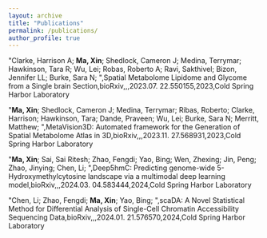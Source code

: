 ```yaml
---
layout: archive
title: "Publications"
permalink: /publications/
author_profile: true
---
```


"Clarke, Harrison A; __Ma, Xin__; Shedlock, Cameron J; Medina, Terrymar; Hawkinson, Tara R; Wu, Lei; Robas, Roberto A; Ravi, Sakthivel; Bizon, Jennifer LL; Burke, Sara N; ",Spatial Metabolome Lipidome and Glycome from a Single brain Section,bioRxiv,,,2023.07. 22.550155,2023,Cold Spring Harbor Laboratory  

"__Ma, Xin__; Shedlock, Cameron J; Medina, Terrymar; Ribas, Roberto; Clarke, Harrison; Hawkinson, Tara; Dande, Praveen; Wu, Lei; Burke, Sara N; Merritt, Matthew; ",MetaVision3D: Automated framework for the Generation of Spatial Metabolome Atlas in 3D,bioRxiv,,,2023.11. 27.568931,2023,Cold Spring Harbor Laboratory  

"__Ma, Xin__; Sai, Sai Ritesh; Zhao, Fengdi; Yao, Bing; Wen, Zhexing; Jin, Peng; Zhao, Jinying; Chen, Li; ",Deep5hmC: Predicting genome-wide 5-Hydroxymethylcytosine landscape via a multimodal deep learning model,bioRxiv,,,2024.03. 04.583444,2024,Cold Spring Harbor Laboratory  

"Chen, Li; Zhao, Fengdi; __Ma, Xin__; Yao, Bing; ",scaDA: A Novel Statistical Method for Differential Analysis of Single-Cell Chromatin Accessibility Sequencing Data,bioRxiv,,,2024.01. 21.576570,2024,Cold Spring Harbor Laboratory

